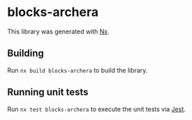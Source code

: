 # blocks-archera

This library was generated with [Nx](https://nx.dev).

## Building

Run `nx build blocks-archera` to build the library.

## Running unit tests

Run `nx test blocks-archera` to execute the unit tests via [Jest](https://jestjs.io).
